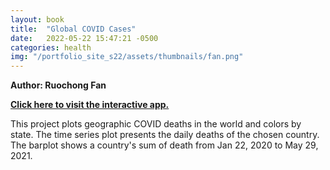 ```yaml
---
layout: book
title:  "Global COVID Cases"
date:   2022-05-22 15:47:21 -0500
categories: health
img: "/portfolio_site_s22/assets/thumbnails/fan.png"
---
```


<b>Author: Ruochong Fan</b>

<b><a href="https://data-viz.it.wisc.edu/content/c68a9e57-2291-45d6-980c-d96c4d679a15">Click here to visit the interactive app.</a></b>

This project plots geographic COVID deaths in the world and colors by state. The time series plot presents the daily deaths of the chosen country. The barplot shows a country's sum of death from Jan 22, 2020 to May 29, 2021.


[jekyll-docs]: https://jekyllrb.com/docs/home
[jekyll-gh]:   https://github.com/jekyll/jekyll
[jekyll-talk]: https://talk.jekyllrb.com/
